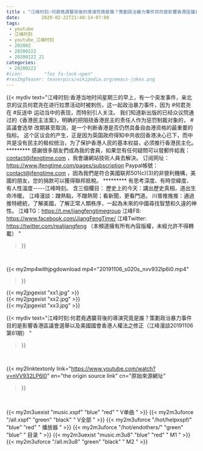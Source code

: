 ```yaml
---
title : "江峰时刻:何君堯遇襲背後的導演究竟是誰？策劃政治暴力事件目的是影響香港區議會選舉以及美國國會香港人權法之修正（江峰漫談20191106第61期） "
date:        2020-02-22T21:40:14-07:00
tags:
 - youtube
 - 江峰时刻
 - youtube_江峰时刻
 - 202002
 - 20200222
 - 20200222_21
categories:
 - 20200222
#icon:        "fas fa-lock-open"
#resImgTeaser: teaserpics/wikipedia.org/emacs-jokes.png
---
```


{{< mydiv text="江峰时刻:香港当地时间星期三的早上，有一个突发事件，亲北京的议员何君尧在进行拉票活动时被刺伤，这一起政治暴力事件，因为 #何君尧 在 #反送中 运动当中的表现，而特别引人关注。 我们知道新出版的已经众议院通过的《香港民主法案》，明确的把阻挠香港民主的责任人作为惩罚制裁对象的， #區議會选举 改期甚至取消，是一个判断香港是否仍然具备自由港资格的最重要的指标。 这个区议会的产生，正是因为英国政府得知中共收回香港决心已下，而中共是没有民主的极权统治，为了保护香港人民的基本权益，必须推行香港民主化。     ********* 感謝很多朋友們成為我的會員，如果您有任何疑問可以發郵件給我：contact@jfengtime.com ，我會讓網站技術人員去解決。 订阅网址：https://www.jfengtime.com/pages/subscription Paypal帳號：contact@jfengtime.com ，因為我們是符合美國联邦501(c)(3)的非營利機構，美國的朋友，您的捐款可以獲得聯邦抵稅。     ********* 有思考深度、有時空緯度、有人性溫度-----江峰時刻。 含三個欄目： 歷史上的今天：講出歷史真相，道出生命冷暖。 江峰漫談：蹭熱點，不蹭熱鬧；看新聞，更看門道。 川普推推推：通過推特總統，了解美國，了解正常人類秩序，一起為未來的中國尋找智慧和久違的神性。  江峰TG：https://t.me/jiangfengtimegroup 江峰FB: https://www.facebook.com/JiangFengTime/ 江峰Twitter: https://twitter.com/realjiangfeng （本頻道擁有所有內容版權，未經允許不得轉載） "
>}}
<br>


{{< my2mp4withjpgdownload mp4="20191106_s020s_nvv932lp6i0.mp4"
>}}

{{< my2jpgexist "xx1.jpg" >}}<br>
{{< my2jpgexist "xx2.jpg" >}}<br>
{{< my2jpgexist "xx3.jpg" >}}<br>



{{< mydiv text="江峰时刻:何君堯遇襲背後的導演究竟是誰？策劃政治暴力事件目的是影響香港區議會選舉以及美國國會香港人權法之修正（江峰漫談20191106第61期） "
>}}
<br>

{{< my2linktextonly link="https://www.youtube.com/watch?v=nVV932LP6I0"
en="the origin source link" cn="原始來源網址"
>}}


<br>

{{< my2m3uexist "music.xspf"        "blue"   "red"    " V单曲 " >}} {{< my2m3uforce "/all.xspf"         "green"  "black"  " V全部 " >}} {{< my2m3uforce "/hot/helpxspf/"    "blue"   "red"    " 播放器 " >}} {{< my2m3uforce "/hot/endothers/"   "green"  "blue"   " 目录 " >}} {{< my2m3uexist "music.m3u8"        "blue"   "red"    " M1 " >}} {{< my2m3uforce "/all.m3u8"         "green"  "black"  " M2 " >}} 
